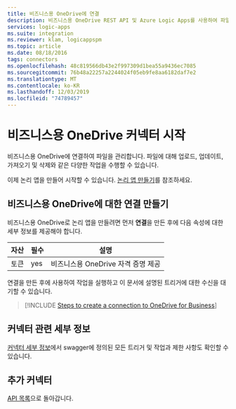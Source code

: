 ```yaml
---
title: 비즈니스용 OneDrive에 연결
description: 비즈니스용 OneDrive REST API 및 Azure Logic Apps를 사용하여 파일 업로드 및 관리
services: logic-apps
ms.suite: integration
ms.reviewer: klam, logicappspm
ms.topic: article
ms.date: 08/18/2016
tags: connectors
ms.openlocfilehash: 48c819566db43e2f997309d1bea55a9436ec7085
ms.sourcegitcommit: 76b48a22257a2244024f05eb9fe8aa6182daf7e2
ms.translationtype: MT
ms.contentlocale: ko-KR
ms.lasthandoff: 12/03/2019
ms.locfileid: "74789457"
---
```

# <a name="get-started-with-the-onedrive-for-business-connector"></a>비즈니스용 OneDrive 커넥터 시작
비즈니스용 OneDrive에 연결하여 파일을 관리합니다. 파일에 대해 업로드, 업데이트, 가져오기 및 삭제와 같은 다양한 작업을 수행할 수 있습니다.

이제 논리 앱을 만들어 시작할 수 있습니다. [논리 앱 만들기](../logic-apps/quickstart-create-first-logic-app-workflow.md)를 참조하세요.

## <a name="create-a-connection-to-onedrive-for-business"></a>비즈니스용 OneDrive에 대한 연결 만들기
비즈니스용 OneDrive로 논리 앱을 만들려면 먼저 **연결**을 만든 후에 다음 속성에 대한 세부 정보를 제공해야 합니다.

| 자산 | 필수 | 설명 |
| --- | --- | --- |
| 토큰 |yes |비즈니스용 OneDrive 자격 증명 제공 |

연결을 만든 후에 사용하여 작업을 실행하고 이 문서에 설명된 트리거에 대한 수신을 대기할 수 있습니다.

> [!INCLUDE [Steps to create a connection to OneDrive for Business](../../includes/connectors-create-api-onedriveforbusiness.md)]
> 

## <a name="connector-specific-details"></a>커넥터 관련 세부 정보

[커넥터 세부 정보](/connectors/onedriveforbusinessconnector/)에서 swagger에 정의된 모든 트리거 및 작업과 제한 사항도 확인할 수 있습니다.

## <a name="more-connectors"></a>추가 커넥터
[API 목록](apis-list.md)으로 돌아갑니다.